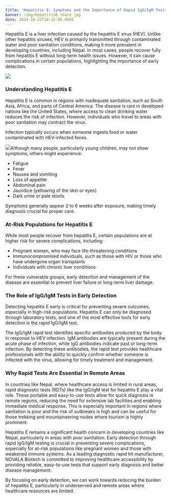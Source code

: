 ```yaml
---
title: 'Hepatitis E: Symptoms and the Importance of Rapid IgG/IgM Testing'
banner: /img/HepatitisB_share.jpg
date: 2024-10-22T18:15:00.000Z
---
```


Hepatitis E is a liver infection caused by the hepatitis E virus (HEV). Unlike other hepatitis viruses, HEV is primarily transmitted through contaminated water and poor sanitation conditions, making it more prevalent in developing countries, including Nepal. In most cases, people recover fully from hepatitis E without long-term health issues. However, it can cause complications in certain populations, highlighting the importance of early detection.

![](/img/HepatitisB_share.jpg)

### Understanding Hepatitis E

Hepatitis E is common in regions with inadequate sanitation, such as South Asia, Africa, and parts of Central America. The disease is rare in developed nations like the United States, where access to clean drinking water reduces the risk of infection. However, individuals who travel to areas with poor sanitation may contract the virus.

Infection typically occurs when someone ingests food or water contaminated with HEV-infected feces.

![](/img/hepatitis-e-thumbnail.jpg)Although many people, particularly young children, may not show symptoms, others might experience:

* Fatigue
* Fever
* Nausea and vomiting
* Loss of appetite
* Abdominal pain
* Jaundice (yellowing of the skin or eyes)
* Dark urine or pale stools

Symptoms generally appear 2 to 6 weeks after exposure, making timely diagnosis crucial for proper care.

### At-Risk Populations for Hepatitis E

While most people recover from hepatitis E, certain populations are at higher risk for severe complications, including:

* Pregnant women, who may face life-threatening conditions
* Immunocompromised individuals, such as those with HIV or those who have undergone organ transplants
* Individuals with chronic liver conditions

For these vulnerable groups, early detection and management of the disease are essential to prevent liver failure or long-term liver damage.

### The Role of IgG/IgM Tests in Early Detection

Detecting hepatitis E early is critical for preventing severe outcomes, especially in high-risk populations. Hepatitis E can only be diagnosed through laboratory tests, and one of the most effective tools for early detection is the rapid IgG/IgM test.

The IgG/IgM rapid test identifies specific antibodies produced by the body in response to HEV infection. IgM antibodies are typically present during the acute phase of infection, while IgG antibodies indicate past or long-term infection. By detecting these antibodies, the rapid test provides healthcare professionals with the ability to quickly confirm whether someone is infected with the virus, allowing for timely treatment and management.

### Why Rapid Tests Are Essential in Remote Areas

In countries like Nepal, where healthcare access is limited in rural areas, rapid diagnostic tests (RDTs) like the IgG/IgM test for hepatitis E play a vital role. These portable and easy-to-use tests allow for quick diagnosis in remote regions, reducing the need for extensive lab facilities and enabling immediate medical response. This is especially important in regions where sanitation is poor and the risk of outbreaks is high and can be useful for those trekking and mountaineering routes  where tourism is highly prominent.

Hepatitis E remains a significant health concern in developing countries like Nepal, particularly in areas with poor sanitation. Early detection through rapid IgG/IgM testing is crucial in preventing severe complications, especially for at-risk populations like pregnant women and those with weakened immune systems. As a leading diagnostic rapid kit manufacturer, NOVALA Biotech is committed to improving healthcare accessibility by providing reliable, easy-to-use tests that support early diagnosis and better disease management.

By focusing on early detection, we can work towards reducing the burden of hepatitis E, particularly in underserved and remote areas where healthcare resources are limited.
